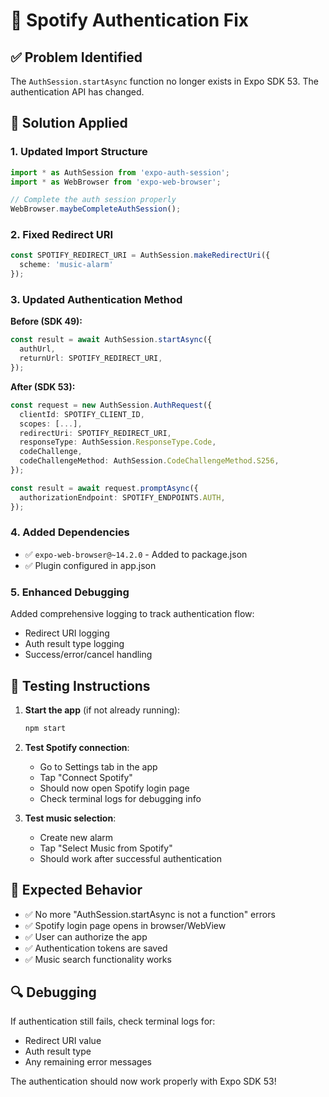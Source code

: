# 🎵 Spotify Authentication Fix

## ✅ Problem Identified
The `AuthSession.startAsync` function no longer exists in Expo SDK 53. The authentication API has changed.

## 🔧 Solution Applied

### 1. Updated Import Structure
```typescript
import * as AuthSession from 'expo-auth-session';
import * as WebBrowser from 'expo-web-browser';

// Complete the auth session properly
WebBrowser.maybeCompleteAuthSession();
```

### 2. Fixed Redirect URI
```typescript
const SPOTIFY_REDIRECT_URI = AuthSession.makeRedirectUri({
  scheme: 'music-alarm'
});
```

### 3. Updated Authentication Method
**Before (SDK 49):**
```typescript
const result = await AuthSession.startAsync({
  authUrl,
  returnUrl: SPOTIFY_REDIRECT_URI,
});
```

**After (SDK 53):**
```typescript
const request = new AuthSession.AuthRequest({
  clientId: SPOTIFY_CLIENT_ID,
  scopes: [...],
  redirectUri: SPOTIFY_REDIRECT_URI,
  responseType: AuthSession.ResponseType.Code,
  codeChallenge,
  codeChallengeMethod: AuthSession.CodeChallengeMethod.S256,
});

const result = await request.promptAsync({
  authorizationEndpoint: SPOTIFY_ENDPOINTS.AUTH,
});
```

### 4. Added Dependencies
- ✅ `expo-web-browser@~14.2.0` - Added to package.json
- ✅ Plugin configured in app.json

### 5. Enhanced Debugging
Added comprehensive logging to track authentication flow:
- Redirect URI logging
- Auth result type logging
- Success/error/cancel handling

## 🧪 Testing Instructions

1. **Start the app** (if not already running):
   ```bash
   npm start
   ```

2. **Test Spotify connection**:
   - Go to Settings tab in the app
   - Tap "Connect Spotify"
   - Should now open Spotify login page
   - Check terminal logs for debugging info

3. **Test music selection**:
   - Create new alarm
   - Tap "Select Music from Spotify"
   - Should work after successful authentication

## 🎯 Expected Behavior

- ✅ No more "AuthSession.startAsync is not a function" errors
- ✅ Spotify login page opens in browser/WebView
- ✅ User can authorize the app
- ✅ Authentication tokens are saved
- ✅ Music search functionality works

## 🔍 Debugging

If authentication still fails, check terminal logs for:
- Redirect URI value
- Auth result type
- Any remaining error messages

The authentication should now work properly with Expo SDK 53!